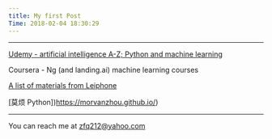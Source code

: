 ```yaml
---
title: My first Post
Time: 2018-02-04 18:30:29
---
```


---

[Udemy - artificial intelligence A-Z; Python and machine learning](https://www.udemy.com/home/my-courses/learning/)


Coursera - Ng (and landing.ai) machine learning courses

[A list of materials from Leiphone](https://www.leiphone.com/news/201801/pM48Ekleds2b6j5i.html)

[莫烦 Python])https://morvanzhou.github.io/)

---
You can reach me at zfq212@yahoo.com
